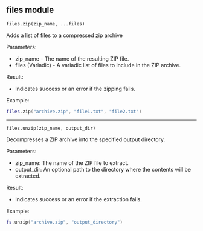 ## files module

`files.zip(zip_name, ...files)`

Adds a list of files to a compressed zip archive

Parameters:

* zip_name - The name of the resulting ZIP file.
* files (Variadic) - A variadic list of files to include in the ZIP archive.

Result:

* Indicates success or an error if the zipping fails.

Example:

```lua
files.zip("archive.zip", "file1.txt", "file2.txt")
```

---

`files.unzip(zip_name, output_dir)`

Decompresses a ZIP archive into the specified output directory.

Parameters:

* zip_name: The name of the ZIP file to extract.
* output_dir: An optional path to the directory where the contents will be extracted.

Result:

* Indicates success or an error if the extraction fails.

Example:

```lua
fs.unzip("archive.zip", "output_directory")
```
